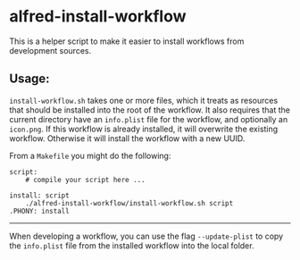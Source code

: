 # alfred-install-workflow

This is a helper script to make it easier to install workflows from
development sources.

## Usage:

`install-workflow.sh` takes one or more files, which it treats as
resources that should be installed into the root of the workflow. It
also requires that the current directory have an `info.plist` file for
the workflow, and optionally an `icon.png`. If this workflow is already
installed, it will overwrite the existing workflow. Otherwise it will
install the workflow with a new UUID.

From a `Makefile` you might do the following:

```make
script:
    # compile your script here ...

install: script
    ./alfred-install-workflow/install-workflow.sh script
.PHONY: install
```

---

When developing a workflow, you can use the flag `--update-plist` to
copy the `info.plist` file from the installed workflow into the local
folder.
